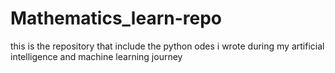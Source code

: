 # Mathematics_learn-repo
this is the repository that include the python odes i wrote during my artificial intelligence and machine learning journey
